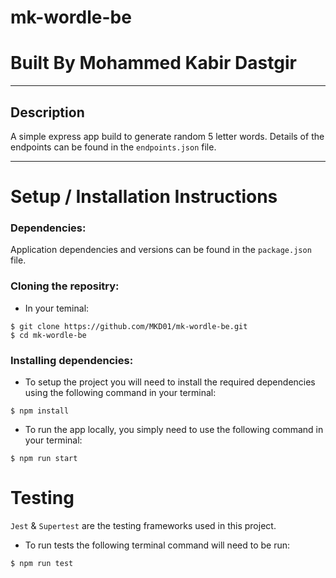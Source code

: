 # **mk-wordle-be**

# **Built By Mohammed Kabir Dastgir**

---

## **Description**

A simple express app build to generate random 5 letter words. Details of the endpoints can be found in the `endpoints.json` file.

---

# **Setup / Installation Instructions**

### **Dependencies:**

Application dependencies and versions can be found in the `package.json` file.

### **Cloning the repositry:**

- In your teminal:

```
$ git clone https://github.com/MKD01/mk-wordle-be.git
$ cd mk-wordle-be
```

### **Installing dependencies:**

- To setup the project you will need to install the required dependencies using the following command in your terminal:

```
$ npm install
```

- To run the app locally, you simply need to use the following command in your terminal:

```
$ npm run start
```

# **Testing**

`Jest` & `Supertest` are the testing frameworks used in this project.

- To run tests the following terminal command will need to be run:

```
$ npm run test
```
